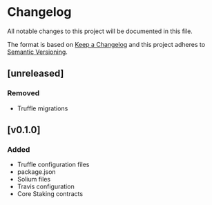# Changelog

All notable changes to this project will be documented in this file.

The format is based on [Keep a Changelog](http://keepachangelog.com/en/1.0.0/)
and this project adheres to [Semantic Versioning](http://semver.org/spec/v2.0.0.html).


## [unreleased]

### Removed
 - Truffle migrations

## [v0.1.0]

### Added
 - Truffle configuration files
 - package.json
 - Solium files
 - Travis configuration
 - Core Staking contracts